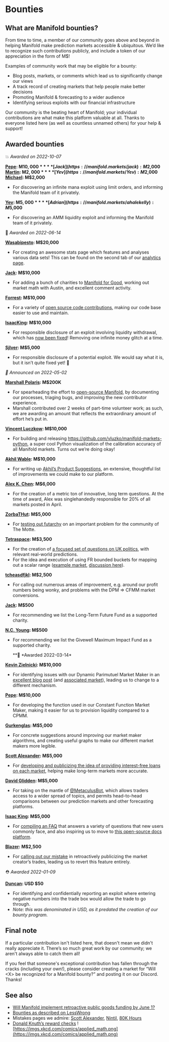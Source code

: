 # Bounties

## What are Manifold bounties?

From time to time, a member of our community goes above and beyond in helping Manifold make prediction markets accessible & ubiquitous. We’d like to recognize such contributions publicly, and include a token of our appreciation in the form of M$!

Examples of community work that may be eligible for a bounty:

- Blog posts, markets, or comments which lead us to significantly change our views
- A track record of creating markets that help people make better decisions
- Promoting Manifold & forecasting to a wider audience
- Identifying serious exploits with our financial infrastructure

Our community is the beating heart of Manifold; your individual contributions are what make this platform valuable at all. Thanks to everyone listed here (as well as countless unnamed others) for your help & support!

## Awarded bounties

💥 *Awarded on 2022-10-07*

**[Pepe](https://manifold.markets/Pepe): M$10,000**
**[Jack](https://manifold.markets/jack): M$2,000**
**[Martin](https://manifold.markets/MartinRandall): M$2,000**
**[Yev](https://manifold.markets/Yev): M$2,000**
**[Michael](https://manifold.markets/MichaelWheatley): M$2,000**

- For discovering an infinite mana exploit using limit orders, and informing the Manifold team of it privately.

**[Yev](https://manifold.markets/Yev): M$5,000**
**[Adrian](https://manifold.markets/ahalekelly): M$5,000**

- For discovering an AMM liquidity exploit and informing the Manifold team of it privately.

🎈 *Awarded on 2022-06-14*

**[Wasabipesto](https://manifold.markets/wasabipesto): M$20,000**

- For creating an awesome stats page which features and analyses various data sets! This can be found on the second tab of our [analytics page](https://manifold.markets/stats).

**[Jack](https://manifold.markets/jack): M$10,000**

- For adding a bunch of charities to [Manifold for Good](https://manifold.markets/charity), working out market math with Austin, and excellent comment activity.

**[Forrest](https://manifold.markets/Forrest): M$10,000**

- For a variety of [open source code contributions](https://github.com/manifoldmarkets/manifold/commits?author=ForrestWeiswolf), making our code base easier to use and maintain.

**[IsaacKing](https://manifold.markets/IsaacKing): M$10,000**

- For responsible disclosure of an exploit involving liquidity withdrawal, which has [now been fixed](https://github.com/manifoldmarkets/manifold/pull/472)! Removing one infinite money glitch at a time.

**[Sjlver](https://manifold.markets/Sjlver): M$5,000**

- For responsible disclosure of a potential exploit. We would say what it is, but it isn’t quite fixed yet! 🤫

_🌿 Announced on 2022-05-02_

**[Marshall Polaris](https://manifold.markets/mqp): M$200K**

- For spearheading the effort to [open-source Manifold](https://github.com/manifoldmarkets/manifold), by documenting our processes, triaging bugs, and improving the new contributor experience.
- Marshall contributed over 2 weeks of part-time volunteer work; as such, we are awarding an amount that reflects the extraordinary amount of effort he’s put in.

**[Vincent Luczkow](https://manifold.markets/VincentLuczkow): M$10,000**

- For building and releasing https://github.com/vluzko/manifold-markets-python, a super cool Python visualization of the calibration accuracy of all Manifold markets. Turns out we’re doing okay!

**[Akhil Wable](https://manifold.markets/AkhilWable): M$10,000**

- For writing up [Akhil’s Product Suggestions](https://www.notion.so/Akhil-s-Product-Suggestions-672e1cba393d4242852ff95ae79528df), an extensive, thoughtful list of improvements we could make to our platform.

**[Alex K. Chen](https://manifold.markets/AlexKChen): M$6,000**

- For the creation of a metric ton of innovative, long term questions. At the time of award, Alex was singlehandedly responsible for 20% of all markets posted in April.

**[ZorbaTHut](https://manifold.markets/ZorbaTHut): M$5,000**

- For [testing out futarchy](https://manifold.markets/tag/themotte_leaving) on an important problem for the community of The Motte.

**[Tetraspace](https://manifold.markets/Tetraspace): M$3,500**

- For the creation of [a focused set of questions on UK politics](https://twitter.com/TetraspaceWest/status/1516824123149848579), with relevant real-world predictions.
- For the idea and execution of using FR bounded buckets for mapping out a scalar range ([example market](https://manifold.markets/Tetraspace/if-ron-desantis-is-elected-presiden), [discussion here](https://manifold.markets/StephenMalina/how-many-daily-active-users-will-ma)).

**[tcheasdfjkl](https://manifold.markets/tcheasdfjkl): M$2,500**

- For calling out numerous areas of improvement, e.g. around our profit numbers being wonky, and problems with the DPM ⇒ CFMM market conversions.

**[Jack](https://manifold.markets/JackC): M$500**

- For recommending we list the Long-Term Future Fund as a supported charity.

**[N.C. Young](https://manifold.markets/NcyRocks): M$500**

- For recommending we list the Givewell Maximum Impact Fund as a supported charity.

  \**🥧 *Awarded 2022-03-14\*

**[Kevin Zielnicki](https://manifold.markets/kjz): M$10,000**

- For identifying issues with our Dynamic Parimutuel Market Maker in an [excellent blog post](https://kevin.zielnicki.com/2022/02/17/manifold/) (and [associated market](https://manifold.markets/kjz/will-manifolds-developers-agree-wit)), leading us to change to a different mechanism.

**[Pepe](https://manifold.markets/Pepe): M$10,000**

- For developing the function used in our Constant Function Market Maker, making it easier for us to provision liquidity compared to a CPMM.

**[Gurkenglas](https://manifold.markets/Gurkenglas): M$5,000**

- For concrete suggestions around improving our market maker algorithms, and creating useful graphs to make our different market makers more legible.

**[Scott Alexander](https://manifold.markets/ScottAlexander): M$5,000**

- For [developing and publicizing the idea of providing interest-free loans on each market](https://astralcodexten.substack.com/p/play-money-and-reputation-systems), helping make long-term markets more accurate.

**[David Glidden](https://manifold.markets/dglid): M$5,000**

- For taking on the mantle of [@MetaculusBot](https://manifold.markets/MetaculusBot), which allows traders access to a wider spread of topics, and permits head-to-head comparisons between our prediction markets and other forecasting platforms.

**[Isaac King](https://manifold.markets/IsaacKing): M$5,000**

- For [compiling an FAQ](https://outsidetheasylum.blog/manifold-markets-faq/) that answers a variety of questions that new users commonly face, and also inspiring us to move to [this open-source docs platform](https://docs.manifold.markets/).

**[Blazer](https://manifold.markets/BlazingDarkness/was-it-an-unpleasant-surprise-when): M$2,500**

- For [calling out our mistake](https://manifold.markets/BlazingDarkness/was-it-an-unpleasant-surprise-when) in retroactively publicizing the market creator’s trades, leading us to revert this feature entirely.

⛑️ _Awarded 2022-01-09_

**[Duncan](https://manifold.markets/Duncan): USD $50**

- For identifying and confidentially reporting an exploit where entering negative numbers into the trade box would allow the trade to go through.
- _Note: this was denominated in USD, as it predated the creation of our bounty program._

## Final note

If a particular contribution isn't listed here, that doesn't mean we didn't really appreciate it. There’s so much great work by our community; we aren't always able to catch them all!

If you feel that someone's exceptional contribution has fallen through the cracks (including your own!), please consider creating a market for “Will <X\> be recognized for a Manifold bounty?” and posting it on our Discord. Thanks!

## See also

- [Will Manifold implement retroactive public goods funding by June 1?](https://manifold.markets/Austin/will-manifold-implement-retroactive)
- [Bounties as described on LessWrong](https://www.lesswrong.com/tag/bounties-active)
- Mistakes pages we admire: [Scott Alexander](https://astralcodexten.substack.com/p/mistakes), [Nintil](https://nintil.com/mistakes), [80K Hours](https://80000hours.org/about/credibility/evaluations/mistakes/)
- [Donald Knuth’s reward checks](https://en.wikipedia.org/wiki/Knuth_reward_check)
  ![https://imgs.xkcd.com/comics/applied_math.png](https://imgs.xkcd.com/comics/applied_math.png)
